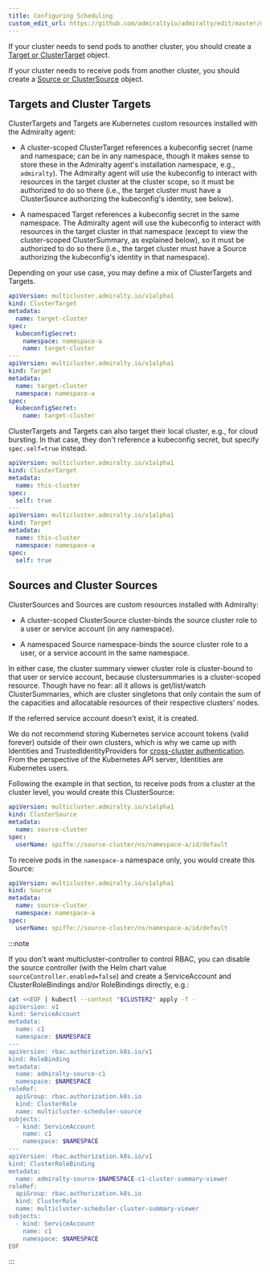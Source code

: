 ```yaml
---
title: Configuring Scheduling
custom_edit_url: https://github.com/admiraltyio/admiralty/edit/master/docs/operator_guide/scheduling.md
---
```


If your cluster needs to send pods to another cluster, you should create a [Target or ClusterTarget](#targets-and-cluster-targets) object.

If your cluster needs to receive pods from another cluster, you should create a [Source or ClusterSource](#sources-and-cluster-sources) object.

## Targets and Cluster Targets

ClusterTargets and Targets are Kubernetes custom resources installed with the Admiralty agent:

- A cluster-scoped ClusterTarget references a kubeconfig secret (name and namespace; can be in any namespace, though it makes sense to store these in the Admiralty agent's installation namespace, e.g., `admiralty`). The Admiralty agent will use the kubeconfig to interact with resources in the target cluster at the cluster scope, so it must be authorized to do so there (i.e., the target cluster must have a ClusterSource authorizing the kubeconfig's identity, see below).

- A namespaced Target references a kubeconfig secret in the same namespace. The Admiralty agent will use the kubeconfig to interact with resources in the target cluster in that namespace (except to view the cluster-scoped ClusterSummary, as explained below), so it must be authorized to do so there (i.e., the target cluster must have a Source authorizing the kubeconfig's identity in that namespace).

Depending on your use case, you may define a mix of ClusterTargets and Targets.

```yaml
apiVersion: multicluster.admiralty.io/v1alpha1
kind: ClusterTarget
metadata:
  name: target-cluster
spec:
  kubeconfigSecret:
    namespace: namespace-a
    name: target-cluster
---
apiVersion: multicluster.admiralty.io/v1alpha1
kind: Target
metadata:
  name: target-cluster
  namespace: namespace-a
spec:
  kubeconfigSecret:
    name: target-cluster
```

ClusterTargets and Targets can also target their local cluster, e.g., for cloud bursting. In that case, they don't reference a kubeconfig secret, but specify `spec.self=true` instead.

```yaml
apiVersion: multicluster.admiralty.io/v1alpha1
kind: ClusterTarget
metadata:
  name: this-cluster
spec:
  self: true
---
apiVersion: multicluster.admiralty.io/v1alpha1
kind: Target
metadata:
  name: this-cluster
  namespace: namespace-a
spec:
  self: true
```

## Sources and Cluster Sources

ClusterSources and Sources are custom resources installed with Admiralty:

- A cluster-scoped ClusterSource cluster-binds the source cluster role to a user or service account (in any namespace).

- A namespaced Source namespace-binds the source cluster role to a user, or a service account in the same namespace.

In either case, the cluster summary viewer cluster role is cluster-bound to that user or service account, because clustersummaries is a cluster-scoped resource. Though have no fear: all it allows is get/list/watch ClusterSummaries, which are cluster singletons that only contain the sum of the capacities and allocatable resources of their respective clusters' nodes.

If the referred service account doesn't exist, it is created.

We do not recommend storing Kubernetes service account tokens (valid forever) outside of their own clusters, which is why we came up with Identities and TrustedIdentityProviders for [cross-cluster authentication](authentication.md). From the perspective of the Kubernetes API server, Identities are Kubernetes users.

Following the example in that section, to receive pods from a cluster at the cluster level, you would create this ClusterSource:

```yaml
apiVersion: multicluster.admiralty.io/v1alpha1
kind: ClusterSource
metadata:
  name: source-cluster
spec:
  userName: spiffe://source-cluster/ns/namespace-a/id/default
```

To receive pods in the `namespace-a` namespace only, you would create this Source:

```yaml
apiVersion: multicluster.admiralty.io/v1alpha1
kind: Source
metadata:
  name: source-cluster
  namespace: namespace-a
spec:
  userName: spiffe://source-cluster/ns/namespace-a/id/default
```

:::note

If you don't want multicluster-controller to control RBAC, you can disable the source controller (with the Helm chart value `sourceController.enabled=false`) and create a ServiceAccount and ClusterRoleBindings and/or RoleBindings directly, e.g.:

```bash
cat <<EOF | kubectl --context "$CLUSTER2" apply -f -
apiVersion: v1
kind: ServiceAccount
metadata:
  name: c1
  namespace: $NAMESPACE
---
apiVersion: rbac.authorization.k8s.io/v1
kind: RoleBinding
metadata:
  name: admiralty-source-c1
  namespace: $NAMESPACE
roleRef:
  apiGroup: rbac.authorization.k8s.io
  kind: ClusterRole
  name: multicluster-scheduler-source
subjects:
  - kind: ServiceAccount
    name: c1
    namespace: $NAMESPACE
---
apiVersion: rbac.authorization.k8s.io/v1
kind: ClusterRoleBinding
metadata:
  name: admiralty-source-$NAMESPACE-c1-cluster-summary-viewer
roleRef:
  apiGroup: rbac.authorization.k8s.io
  kind: ClusterRole
  name: multicluster-scheduler-cluster-summary-viewer
subjects:
  - kind: ServiceAccount
    name: c1
    namespace: $NAMESPACE
EOF
```

:::
